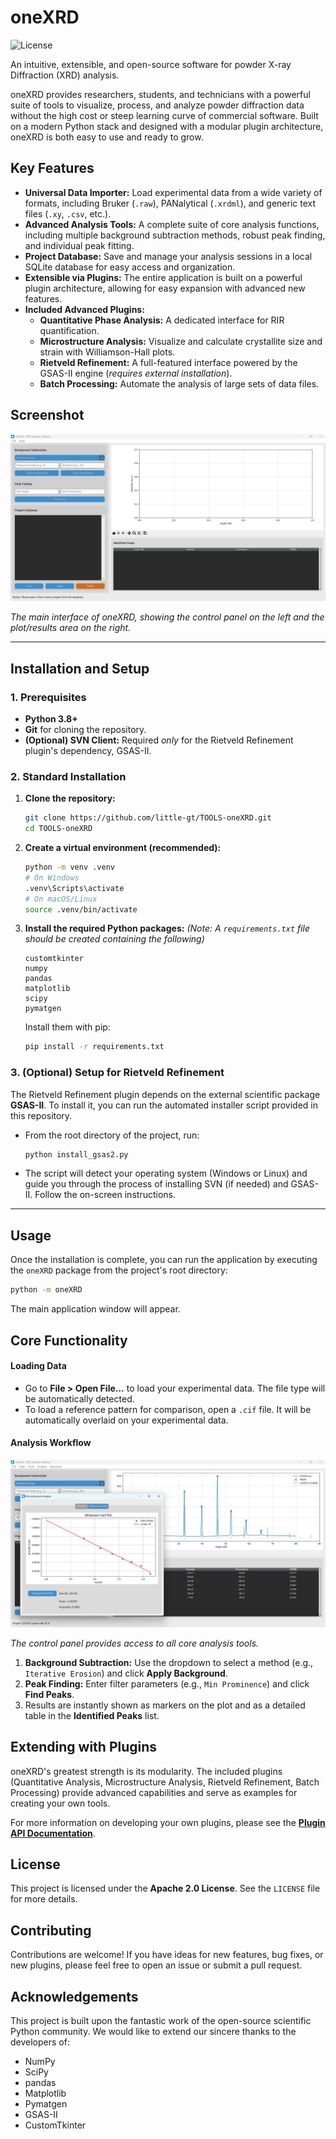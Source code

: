 # oneXRD

![License](https://img.shields.io/badge/License-Apache_2.0-blue.svg)

An intuitive, extensible, and open-source software for powder X-ray Diffraction (XRD) analysis.

oneXRD provides researchers, students, and technicians with a powerful suite of tools to visualize, process, and analyze powder diffraction data without the high cost or steep learning curve of commercial software. Built on a modern Python stack and designed with a modular plugin architecture, oneXRD is both easy to use and ready to grow.

## Key Features

*   **Universal Data Importer:** Load experimental data from a wide variety of formats, including Bruker (`.raw`), PANalytical (`.xrdml`), and generic text files (`.xy`, `.csv`, etc.).
*   **Advanced Analysis Tools:** A complete suite of core analysis functions, including multiple background subtraction methods, robust peak finding, and individual peak fitting.
*   **Project Database:** Save and manage your analysis sessions in a local SQLite database for easy access and organization.
*   **Extensible via Plugins:** The entire application is built on a powerful plugin architecture, allowing for easy expansion with advanced new features.
*   **Included Advanced Plugins:**
    *   **Quantitative Phase Analysis:** A dedicated interface for RIR quantification.
    *   **Microstructure Analysis:** Visualize and calculate crystallite size and strain with Williamson-Hall plots.
    *   **Rietveld Refinement:** A full-featured interface powered by the GSAS-II engine (*requires external installation*).
    *   **Batch Processing:** Automate the analysis of large sets of data files.

## Screenshot

![Image of the main oneXRD application window](docs/GUI_empty.png)

*The main interface of oneXRD, showing the control panel on the left and the plot/results area on the right.*

---

## Installation and Setup

### 1. Prerequisites

*   **Python 3.8+**
*   **Git** for cloning the repository.
*   **(Optional) SVN Client:** Required *only* for the Rietveld Refinement plugin's dependency, GSAS-II.

### 2. Standard Installation

1.  **Clone the repository:**
    ```bash
    git clone https://github.com/little-gt/TOOLS-oneXRD.git
    cd TOOLS-oneXRD
    ```

2.  **Create a virtual environment (recommended):**
    ```bash
    python -m venv .venv
    # On Windows
    .venv\Scripts\activate
    # On macOS/Linux
    source .venv/bin/activate
    ```

3.  **Install the required Python packages:**
    *(Note: A `requirements.txt` file should be created containing the following)*
    ```
    customtkinter
    numpy
    pandas
    matplotlib
    scipy
    pymatgen
    ```
    Install them with pip:
    ```bash
    pip install -r requirements.txt
    ```

### 3. (Optional) Setup for Rietveld Refinement

The Rietveld Refinement plugin depends on the external scientific package **GSAS-II**. To install it, you can run the automated installer script provided in this repository.

*   From the root directory of the project, run:
    ```bash
    python install_gsas2.py
    ```
*   The script will detect your operating system (Windows or Linux) and guide you through the process of installing SVN (if needed) and GSAS-II. Follow the on-screen instructions.

---

## Usage

Once the installation is complete, you can run the application by executing the `oneXRD` package from the project's root directory:

```bash
python -m oneXRD
```

The main application window will appear.

## Core Functionality

#### Loading Data
*   Go to **File > Open File...** to load your experimental data. The file type will be automatically detected.
*   To load a reference pattern for comparison, open a `.cif` file. It will be automatically overlaid on your experimental data.

#### Analysis Workflow

![Image showing the Control Panel on the left, perhaps with arrows pointing to the background and peak finding sections](docs/GUI_ongoing.png)

*The control panel provides access to all core analysis tools.*

1.  **Background Subtraction:** Use the dropdown to select a method (e.g., `Iterative Erosion`) and click **Apply Background**.
2.  **Peak Finding:** Enter filter parameters (e.g., `Min Prominence`) and click **Find Peaks**.
3.  Results are instantly shown as markers on the plot and as a detailed table in the **Identified Peaks** list.

## Extending with Plugins

oneXRD's greatest strength is its modularity. The included plugins (Quantitative Analysis, Microstructure Analysis, Rietveld Refinement, Batch Processing) provide advanced capabilities and serve as examples for creating your own tools.

For more information on developing your own plugins, please see the **[Plugin API Documentation](docs/api/README.md)**.

## License

This project is licensed under the **Apache 2.0 License**. See the `LICENSE` file for more details.

## Contributing

Contributions are welcome! If you have ideas for new features, bug fixes, or new plugins, please feel free to open an issue or submit a pull request.

## Acknowledgements

This project is built upon the fantastic work of the open-source scientific Python community. We would like to extend our sincere thanks to the developers of:
*   NumPy
*   SciPy
*   pandas
*   Matplotlib
*   Pymatgen
*   GSAS-II
*   CustomTkinter